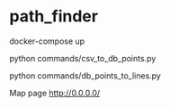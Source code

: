# path_finder

docker-compose up


python commands/csv_to_db_points.py


python commands/db_points_to_lines.py


Map page http://0.0.0.0/

